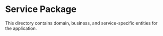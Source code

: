 # Service Package

This directory contains domain, business, and service-specific entities for the application.